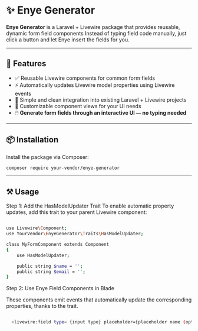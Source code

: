 # ✨ Enye Generator

**Enye Generator** is a Laravel + Livewire package that provides reusable, dynamic form field components Instead of typing field code manually, just click a button and let Enye insert the fields for you.

---

## 🚀 Features

- ✅ Reusable Livewire components for common form fields
- ⚡ Automatically updates Livewire model properties using Livewire events
- 🧩 Simple and clean integration into existing Laravel + Livewire projects
- 🎨 Customizable component views for your UI needs
- 🖱️ **Generate form fields through an interactive UI — no typing needed**

---

## 📦 Installation

Install the package via Composer:

```bash
composer require your-vendor/enye-generator
```
---

## ⚒ Usage 

Step 1: Add the HasModelUpdater Trait
To enable automatic property updates, add this trait to your parent Livewire component:

```bash

use Livewire\Component;
use YourVendor\EnyeGenerator\Traits\HasModelUpdater;

class MyFormComponent extends Component
{
    use HasModelUpdater;

    public string $name = '';
    public string $email = '';
}

```

Step 2: Use Enye Field Components in Blade

These components emit events that automatically update the corresponding properties, thanks to the trait.

```bash

  <livewire:field type= {input type} placeholder={placeholder name (optional)} model='{parent model name}' wire:model='{parent model name}' />

```

